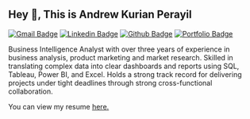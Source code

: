 ## Hey 👋, This is Andrew Kurian Perayil
[![Gmail Badge](https://img.shields.io/badge/-andrewperayil@gmail.com-c14438?style=flat&logo=Gmail&logoColor=white&link=mailto:andrewperayil@gmail.com)](mailto:andrewperayil@gmail.com) 
[![Linkedin Badge](https://img.shields.io/badge/-https://www.linkedin.com/in/andrew-kurian-perayil/-0072b1?style=flat&logo=Linkedin&logoColor=white&link=https://www.linkedin.com/in/https://www.linkedin.com/in/andrew-kurian-perayil//)](https://www.linkedin.com/in/https://www.linkedin.com/in/andrew-kurian-perayil//) [![Github Badge](https://img.shields.io/badge/-andrewperayil-grey?style=flat&logo=github&logoColor=white&link=https://github.com/andrewperayil/)](https://www.github.com/andrewperayil/) [![Portfolio Badge](https://img.shields.io/badge/portfolio-web-blue?style=flat&link=https://github.com/andrewperayil/)](https://github.com/andrewperayil/) <p align='left'> Business Intelligence Analyst with over three years of experience in business analysis, product marketing and market research. Skilled in translating complex data into clear dashboards and reports using SQL, Tableau, Power BI, and Excel. Holds a strong track record for delivering projects under tight deadlines through strong cross-functional collaboration.</p><p align='left'> You can view my resume <a href='https://docs.google.com/document/d/1ybhFILQosHh2F0cftZ9gsXQu3Ch3OeJp/edit' target=_blank><u>here</u>.</a></p>




